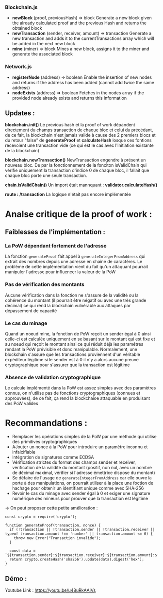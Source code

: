 ### Blockchain.js

* **newBlock** (proof, previousHash) => block
  Generate a new block given the already calculated proof and the previous Hash and returns the obtained block
* **newTransaction** (sender, receiver, amount) => transaction
  Generate a new transaction and adds it to the currentTransactions array which will be added in the next new block
* **mine** (miner) => block
  Mines a new block, assigns it to the miner and generate the associated block

### Network.js

* **registerNode** (address) => boolean
  Enable the insertion of new nodes and returns if the address has been added (cannot add twice the same address)
* **nodeExists** (address) => boolean
  Fetches in the nodes array if the provided node already exists and returns this information

## Updates : 
**blockchain.init()**
Le previous hash et la proof of work dépandent directement du champs transaction de chaque bloc et celui du précédant, de ce fait, la blockchain n'est jamais valide à cause des 2 premiers blocs et du retour "false" de **generateProof** et **calculateHash** losque ces fontions recevoient une transaction vide (ce qui est le cas avec l'initiation existante de la blockchain)

**blockchain.newTransaction()**
NewTransaction engendre à présent un nouveau bloc. De par la fonctionnement de la fonciton isValidChain qui vérifie uniquement la transaction d'indice 0 de chaque bloc, il fallait que chaque bloc porte une seule transaction.

**chain.isValidChain()**
Un import était mannquant : **validator.calculateHash()**

**route : /transaction**
La logique n'était pas encore implémentée


# Analse critique de la proof of work : 

## Faiblesses de l'implémentation : 
### La PoW dépendant fortement de l'adresse
La fonction `generateProof` fait appel à `generateIntegerFromAddress` qui extrait des nombres depuis une adresse en chaine de caractères. Le problème de cette implémentation vient du fait qu'un attaquant pourrait manipuler l'adresse pour influencer la valeur de la PoW

### Pas de vérification des montants 
Aucune vérification dans la fonction ne s'assure de la validité ou la cohérence du montant (il pourrait être négatif ou avec une très grande décimal) ce qui rend la blockchain vulnérable aux attaques par dépassement de capacité

### Le cas du minage
Quand un noeud mine, la fonction de PoW reçoit un sender égal à 0 ainsi celle-ci est calculée uniquement en se basant sur le montant qui est fixe et au noeud qui reçoit le montant ainsi ce qui réduit déjà les paramétres rendant la PoW prévisible et donc manipulable. Normalement, une blockchain s'assure que les transactions proviennent d'un véritable expéditeur légitime si le sender est à 0 il n'y a alors aucune preuve cryptographique pour s'assurer que la transaction est légitime

### Absence de validation cryptographique 
Le calcule implémenté dans la PoW est assez simples avec des paramètres connus, on n'utilise pas de fonctions cryptographiques (connues et approuvées), de ce fait, ça rend la blockchaioe attaquable en produisant des PoW valides

# Recommandations :
- Remplacer les opérations simples de la PoW par une méthode qui utilise des primitives cryptographiques
- AJouter un nonce à la PoW pour introduire un paramètre inconnu et infalcifiable 
- Intégration de signatures comme ECDSA
- Vérification strictes du format des champs sender et receiver, vérification de la validité du montant (positif, non nul, avec un nombre de décimal maximal, vérifier si l'adresse émettrice dispose du montant)
- Se défaire de l'usage de `generateIntegerFromAddress` car elle ouvre la porte à des manipulations, on pourrait utiliser à la place une foction de hachage pour obtenir un identifiant unique comme avec SHA-256
- Revoir le cas du minage avec sender égal à 0 et exiger une signature numérique des mineurs pour prouver que la transaction est légitime

-> On peut proposer cette petite amélioration : 
```
const crypto = require('crypto');

function generateProof(transaction, nonce) {
  if (!transaction || !transaction.sender || !transaction.receiver || typeof transaction.amount !== 'number' || transaction.amount <= 0) {
    throw new Error("Transaction invalide");
  }

  const data = `${transaction.sender}:${transaction.receiver}:${transaction.amount}:${nonce}`;
  return crypto.createHash('sha256').update(data).digest('hex');
}
```

## Démo : 
Youtube Link : https://youtu.be/u48uRkAAlVs